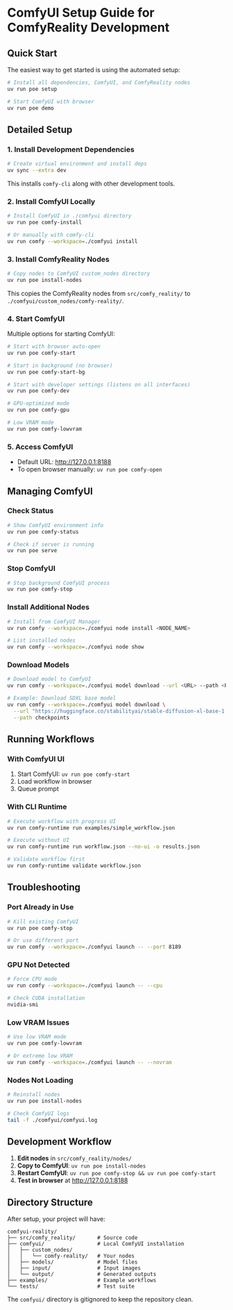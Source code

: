 # ComfyUI Setup Guide for ComfyReality Development

## Quick Start

The easiest way to get started is using the automated setup:

```bash
# Install all dependencies, ComfyUI, and ComfyReality nodes
uv run poe setup

# Start ComfyUI with browser
uv run poe demo
```

## Detailed Setup

### 1. Install Development Dependencies

```bash
# Create virtual environment and install deps
uv sync --extra dev
```

This installs `comfy-cli` along with other development tools.

### 2. Install ComfyUI Locally

```bash
# Install ComfyUI in ./comfyui directory
uv run poe comfy-install

# Or manually with comfy-cli
uv run comfy --workspace=./comfyui install
```

### 3. Install ComfyReality Nodes

```bash
# Copy nodes to ComfyUI custom_nodes directory
uv run poe install-nodes
```

This copies the ComfyReality nodes from `src/comfy_reality/` to `./comfyui/custom_nodes/comfy-reality/`.

### 4. Start ComfyUI

Multiple options for starting ComfyUI:

```bash
# Start with browser auto-open
uv run poe comfy-start

# Start in background (no browser)
uv run poe comfy-start-bg

# Start with developer settings (listens on all interfaces)
uv run poe comfy-dev

# GPU-optimized mode
uv run poe comfy-gpu

# Low VRAM mode
uv run poe comfy-lowvram
```

### 5. Access ComfyUI

- Default URL: http://127.0.0.1:8188
- To open browser manually: `uv run poe comfy-open`

## Managing ComfyUI

### Check Status
```bash
# Show ComfyUI environment info
uv run poe comfy-status

# Check if server is running
uv run poe serve
```

### Stop ComfyUI
```bash
# Stop background ComfyUI process
uv run poe comfy-stop
```

### Install Additional Nodes
```bash
# Install from ComfyUI Manager
uv run comfy --workspace=./comfyui node install <NODE_NAME>

# List installed nodes
uv run comfy --workspace=./comfyui node show
```

### Download Models
```bash
# Download model to ComfyUI
uv run comfy --workspace=./comfyui model download --url <URL> --path <PATH>

# Example: Download SDXL base model
uv run comfy --workspace=./comfyui model download \
  --url "https://huggingface.co/stabilityai/stable-diffusion-xl-base-1.0/resolve/main/sd_xl_base_1.0.safetensors" \
  --path checkpoints
```

## Running Workflows

### With ComfyUI UI
1. Start ComfyUI: `uv run poe comfy-start`
2. Load workflow in browser
3. Queue prompt

### With CLI Runtime
```bash
# Execute workflow with progress UI
uv run comfy-runtime run examples/simple_workflow.json

# Execute without UI
uv run comfy-runtime run workflow.json --no-ui -o results.json

# Validate workflow first
uv run comfy-runtime validate workflow.json
```

## Troubleshooting

### Port Already in Use
```bash
# Kill existing ComfyUI
uv run poe comfy-stop

# Or use different port
uv run comfy --workspace=./comfyui launch -- --port 8189
```

### GPU Not Detected
```bash
# Force CPU mode
uv run comfy --workspace=./comfyui launch -- --cpu

# Check CUDA installation
nvidia-smi
```

### Low VRAM Issues
```bash
# Use low VRAM mode
uv run poe comfy-lowvram

# Or extreme low VRAM
uv run comfy --workspace=./comfyui launch -- --novram
```

### Nodes Not Loading
```bash
# Reinstall nodes
uv run poe install-nodes

# Check ComfyUI logs
tail -f ./comfyui/comfyui.log
```

## Development Workflow

1. **Edit nodes** in `src/comfy_reality/nodes/`
2. **Copy to ComfyUI**: `uv run poe install-nodes`
3. **Restart ComfyUI**: `uv run poe comfy-stop && uv run poe comfy-start`
4. **Test in browser** at http://127.0.0.1:8188

## Directory Structure

After setup, your project will have:

```
comfyui-reality/
├── src/comfy_reality/       # Source code
├── comfyui/                 # Local ComfyUI installation
│   ├── custom_nodes/
│   │   └── comfy-reality/   # Your nodes
│   ├── models/              # Model files
│   ├── input/               # Input images
│   └── output/              # Generated outputs
├── examples/                # Example workflows
└── tests/                   # Test suite
```

The `comfyui/` directory is gitignored to keep the repository clean.